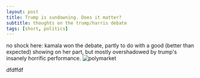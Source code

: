 ```yaml
---
layout: post
title: Trump is sundowning. Does it matter?
subtitle: thoughts on the trump/harris debate
tags: [short, politics]
---
```

no shock here: kamala won the debate, partly to do with a good (better than expected) showing on her part, but mostly overshadowed by trump's insanely horrific performance.
![polymarket](https://atxwang.github.io/assets/img/polymarket.png)

dfdffdf
<!--stackedit_data:
eyJoaXN0b3J5IjpbMTAwNzI1ODg1NywxNTQ1NTc5MzA1LC01OD
U5ODIwMjFdfQ==
-->